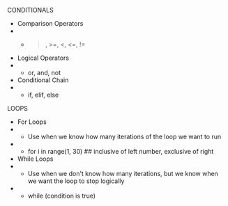 CONDITIONALS
- Comparison Operators
- - >, >=, <, <=, !=
- Logical Operators 
- - or, and, not
- Conditional Chain
- - if, elif, else

LOOPS
- For Loops
- - Use when we know how many iterations of the loop we want to run
- - for i in range(1, 30) ## inclusive of left number, exclusive of right
- While Loops
- - Use when we don't know how many iterations, but we know when we want the loop to stop logically
- - while (condition is true)
